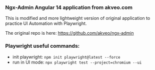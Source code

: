 ### Ngx-Admin Angular 14 application from akveo.com

This is modified and more lightweight version of original application to practice UI Automation with Playwright.

The original repo is here: https://github.com/akveo/ngx-admin

### Playwright useful commands:
- init playwright: `npm init playwright@latest --force`
- run in UI mode: `npx playwright test --project=chromium --ui`
